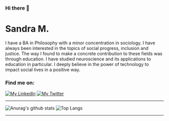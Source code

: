 ### Hi there 👋

# Sandra  M.

I have a BA in Philosophy with a minor concentration in sociology. I have always been interested in the topics of social progress, inclusion and justice. The way I found to make a concrete contribution to these fields was through education. I have studied neuroscience and its applications to education in particular. I deeply believe in the power of technology to impact social lives in a positive way.



### Find me on:

[![My LinkedIn](https://img.shields.io/badge/%20-LinkedIn-blue?style=for-the-badge&logo=LinkedIn)](https://www.linkedin.com/in/sandra-macias/) [![My Twitter](https://img.shields.io/badge/%20-Twitter-gray?style=for-the-badge&logo=Twitter)](https://twitter.com/pandoriana18)

---

![Anurag's github stats](https://github-readme-stats.vercel.app/api?username=s-macias&show_icons=true&theme=radical)   ![Top Langs](https://github-readme-stats.vercel.app/api/top-langs/?username=s-macias&layout=compact)

---





